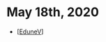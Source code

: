 # May 18th, 2020
- [[EduneV]]

[//begin]: # "Autogenerated link references for markdown compatibility"
[EduneV]: ../edunev "EduneV"
[//end]: # "Autogenerated link references"